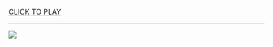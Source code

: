 
<a href="https://premium76.site?title=chicken_unblocked_games&ref=13M">CLICK TO PLAY</a></h3>
<hr>

<a href="https://premium76.site?title=chicken_unblocked_games&ref=13M"><img src="https://clearcache.store/games.png"></a>


